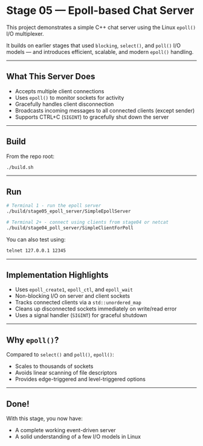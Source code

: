 # Stage 05 — Epoll-based Chat Server

This project demonstrates a simple C++ chat server using the Linux `epoll()` I/O multiplexer.

It builds on earlier stages that used `blocking`, `select()`, and `poll()` I/O models — and introduces efficient, scalable, and modern `epoll()` handling.

---

## What This Server Does

- Accepts multiple client connections
- Uses `epoll()` to monitor sockets for activity
- Gracefully handles client disconnection
- Broadcasts incoming messages to all connected clients (except sender)
- Supports CTRL+C (`SIGINT`) to gracefully shut down the server

---

## Build

From the repo root:

```bash
./build.sh
```

---

## Run

```bash
# Terminal 1 - run the epoll server
./build/stage05_epoll_server/SimpleEpollServer

# Terminal 2+ - connect using clients from stage04 or netcat
./build/stage04_poll_server/SimpleClientForPoll
```

You can also test using:

```bash
telnet 127.0.0.1 12345
```

---

## Implementation Highlights

- Uses `epoll_create1`, `epoll_ctl`, and `epoll_wait`
- Non-blocking I/O on server and client sockets
- Tracks connected clients via a `std::unordered_map`
- Cleans up disconnected sockets immediately on write/read error
- Uses a signal handler (`SIGINT`) for graceful shutdown

---

## Why `epoll()`?

Compared to `select()` and `poll()`, `epoll()`:
- Scales to thousands of sockets
- Avoids linear scanning of file descriptors
- Provides edge-triggered and level-triggered options

---

## Done!

With this stage, you now have:
- A complete working event-driven server
- A solid understanding of a few I/O models in Linux